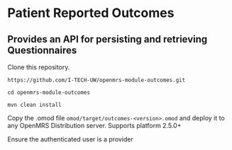 # Patient Reported Outcomes
## Provides an API for persisting and retrieving Questionnaires 

Clone this repository. 

```
https://github.com/I-TECH-UW/openmrs-module-outcomes.git

cd openmrs-module-outcomes

mvn clean install 
```

Copy the .omod file `omod/target/outcomes-<version>.omod` and deploy it to any OpenMRS Distribution server. 
Supports platform 2.5.0+ 

Ensure the authenticated user is a provider
